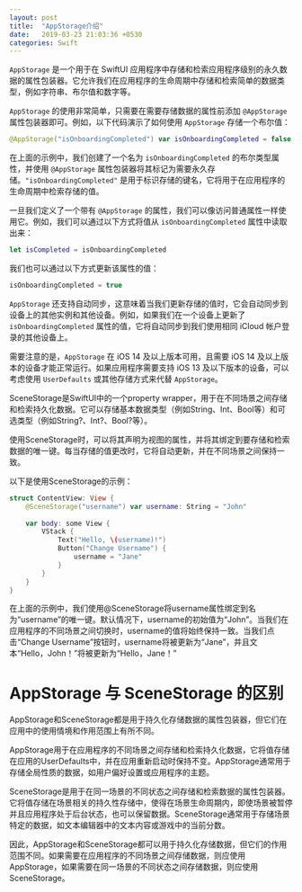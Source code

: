```yaml
---
layout: post
title:  "AppStorage介绍"
date:   2019-03-23 21:03:36 +0530
categories: Swift
---
```


`AppStorage` 是一个用于在 SwiftUI 应用程序中存储和检索应用程序级别的永久数据的属性包装器。它允许我们在应用程序的生命周期中存储和检索简单的数据类型，例如字符串、布尔值和数字等。

`AppStorage` 的使用非常简单，只需要在需要存储数据的属性前添加 `@AppStorage` 属性包装器即可。例如，以下代码演示了如何使用 `AppStorage` 存储一个布尔值：

```swift
@AppStorage("isOnboardingCompleted") var isOnboardingCompleted = false
```

在上面的示例中，我们创建了一个名为 `isOnboardingCompleted` 的布尔类型属性，并使用 `@AppStorage` 属性包装器将其标记为需要永久存储。`"isOnboardingCompleted"` 是用于标识存储的键名，它将用于在应用程序的生命周期中检索存储的值。

一旦我们定义了一个带有 `@AppStorage` 的属性，我们可以像访问普通属性一样使用它。例如，我们可以通过以下方式将值从 `isOnboardingCompleted` 属性中读取出来：

```swift
let isCompleted = isOnboardingCompleted
```

我们也可以通过以下方式更新该属性的值：

```swift
isOnboardingCompleted = true
```

`AppStorage` 还支持自动同步，这意味着当我们更新存储的值时，它会自动同步到设备上的其他实例和其他设备。例如，如果我们在一个设备上更新了 `isOnboardingCompleted` 属性的值，它将自动同步到我们使用相同 iCloud 帐户登录的其他设备上。

需要注意的是，`AppStorage` 在 iOS 14 及以上版本可用，且需要 iOS 14 及以上版本的设备才能正常运行。如果应用程序需要支持 iOS 13 及以下版本的设备，可以考虑使用 `UserDefaults` 或其他存储方式来代替 `AppStorage`。


SceneStorage是SwiftUI中的一个property wrapper，用于在不同场景之间存储和检索持久化数据。它可以存储基本数据类型（例如String、Int、Bool等）和可选类型（例如String?、Int?、Bool?等）。

使用SceneStorage时，可以将其声明为视图的属性，并将其绑定到要存储和检索数据的唯一键。每当存储的值更改时，它将自动更新，并在不同场景之间保持一致。

以下是使用SceneStorage的示例：

```swift
struct ContentView: View {
    @SceneStorage("username") var username: String = "John"
    
    var body: some View {
        VStack {
            Text("Hello, \(username)!")
            Button("Change Username") {
                username = "Jane"
            }
        }
    }
}
```

在上面的示例中，我们使用@SceneStorage将username属性绑定到名为“username”的唯一键。默认情况下，username的初始值为“John”。当我们在应用程序的不同场景之间切换时，username的值将始终保持一致。当我们点击“Change Username”按钮时，username将被更新为“Jane”，并且文本“Hello，John！”将被更新为“Hello，Jane！”

# AppStorage 与 SceneStorage 的区别

AppStorage和SceneStorage都是用于持久化存储数据的属性包装器，但它们在应用中的使用情境和作用范围上有所不同。

AppStorage用于在应用程序的不同场景之间存储和检索持久化数据，它将值存储在应用的UserDefaults中，并在应用重新启动时保持不变。AppStorage通常用于存储全局性质的数据，如用户偏好设置或应用程序的主题。

SceneStorage是用于在同一场景的不同状态之间存储和检索数据的属性包装器。它将值存储在场景相关的持久性存储中，使得在场景生命周期内，即使场景被暂停并且应用程序处于后台状态，也可以保留数据。SceneStorage通常用于存储场景特定的数据，如文本编辑器中的文本内容或游戏中的当前分数。

因此，AppStorage和SceneStorage都可以用于持久化存储数据，但它们的作用范围不同。如果需要在应用程序的不同场景之间存储数据，则应使用AppStorage，如果需要在同一场景的不同状态之间存储数据，则应使用SceneStorage。
